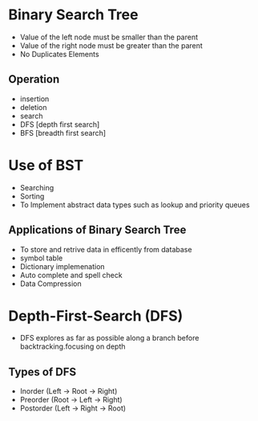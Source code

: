 # Binary Search Tree

- Value of the left node must be smaller than the parent
- Value of the right node must be greater than the parent
- No Duplicates Elements

## Operation

- insertion
- deletion
- search
- DFS [depth first search]
- BFS [breadth first search]

# Use of BST

- Searching
- Sorting
- To Implement abstract data types such as lookup and priority queues

## Applications of Binary Search Tree

- To store and retrive data in efficently from database
- symbol table
- Dictionary implemenation
- Auto complete and spell check
- Data Compression

# Depth-First-Search (DFS)

- DFS explores as far as possible along a branch before backtracking.focusing on depth

## Types of DFS
- Inorder (Left → Root → Right)
- Preorder (Root → Left → Right)
- Postorder (Left → Right → Root)
